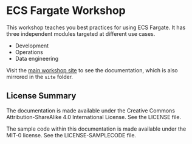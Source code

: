 # ECS Fargate Workshop

This workshop teaches you best practices for using ECS Fargate.  It has three independent modules targeted at different use cases.  

* Development
* Operations
* Data engineering

Visit the [main workshop site](https://ecs-fargate-dev-ops-data.workshop.aws/) to see the documentation, which is also mirrored in the `site` folder.

## License Summary

The documentation is made available under the Creative Commons Attribution-ShareAlike 4.0 International License. See the LICENSE file.

The sample code within this documentation is made available under the MIT-0 license. See the LICENSE-SAMPLECODE file.
